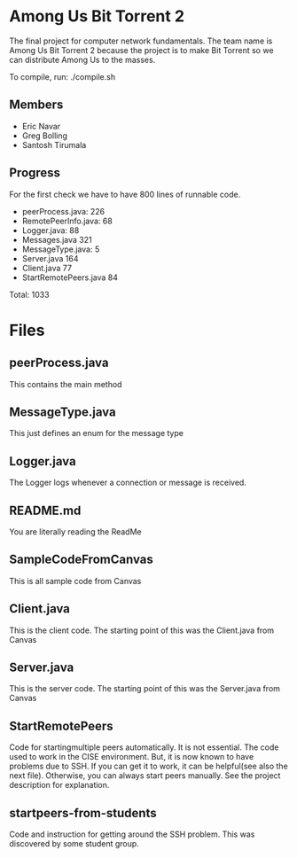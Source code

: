 # Among Us Bit Torrent 2
The final project for computer network fundamentals. The team name is Among Us Bit Torrent 2 because the project is to make Bit Torrent so we can distribute Among Us to the masses.

To compile, run: ./compile.sh 

## Members

- Eric Navar
- Greg Bolling
- Santosh Tirumala

## Progress

For the first check we have to have 800 lines of runnable code.

- peerProcess.java:       226
- RemotePeerInfo.java:     68
- Logger.java:             88
- Messages.java           321
- MessageType.java:         5
- Server.java             164
- Client.java              77
- StartRemotePeers.java    84

Total:                   1033

# Files

## peerProcess.java

This contains the main method

## MessageType.java

This just defines an enum for the message type

## Logger.java

The Logger logs whenever a connection or message is received.

## README.md

You are literally reading the ReadMe

## SampleCodeFromCanvas

This is all sample code from Canvas

## Client.java

This is the client code. The starting point of this was the Client.java from Canvas

## Server.java

This is the server code. The starting point of this was the Server.java from Canvas

## StartRemotePeers

Code for startingmultiple peers automatically. It is not essential. The code used to work in the CISE environment. But, it is now known to have problems due to SSH. If you can get it to work, it can be helpful(see also the next file). Otherwise, you can always start peers manually. See the project description for explanation.

## startpeers-from-students

Code and instruction for getting around the SSH problem. This was discovered by some student group.
